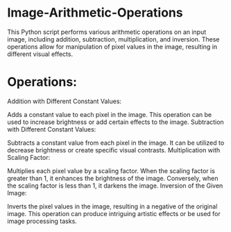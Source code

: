 # Image-Arithmetic-Operations
This Python script performs various arithmetic operations on an input image, including addition, subtraction, multiplication, and inversion. These operations allow for manipulation of pixel values in the image, resulting in different visual effects.

# Operations:

Addition with Different Constant Values:

Adds a constant value to each pixel in the image. This operation can be used to increase brightness or add certain effects to the image.
Subtraction with Different Constant Values:

Subtracts a constant value from each pixel in the image. It can be utilized to decrease brightness or create specific visual contrasts.
Multiplication with Scaling Factor:

Multiplies each pixel value by a scaling factor. When the scaling factor is greater than 1, it enhances the brightness of the image. Conversely, when the scaling factor is less than 1, it darkens the image.
Inversion of the Given Image:

Inverts the pixel values in the image, resulting in a negative of the original image. This operation can produce intriguing artistic effects or be used for image processing tasks.
